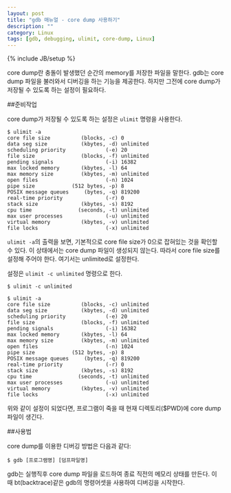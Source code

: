 ```yaml
---
layout: post
title: "gdb 매뉴얼 - core dump 사용하기"
description: ""
category: Linux
tags: [gdb, debugging, ulimit, core-dump, Linux]
---
```

{% include JB/setup %}

core dump란 충돌이 발생했던 순간의 memory를 저장한 파일을 말한다. gdb는 core dump 파일을 불러와서 디버깅을 하는 기능을 제공한다. 하지만 그전에 core dump가 저장될 수 있도록 하는 설정이 필요하다.

##준비작업

core dump가 저장될 수 있도록 하는 설정은 `ulimit` 명령을 사용한다. 

    $ ulimit -a
    core file size          (blocks, -c) 0
    data seg size           (kbytes, -d) unlimited
    scheduling priority             (-e) 20
    file size               (blocks, -f) unlimited
    pending signals                 (-i) 16382
    max locked memory       (kbytes, -l) 64
    max memory size         (kbytes, -m) unlimited
    open files                      (-n) 1024
    pipe size            (512 bytes, -p) 8
    POSIX message queues     (bytes, -q) 819200
    real-time priority              (-r) 0
    stack size              (kbytes, -s) 8192
    cpu time               (seconds, -t) unlimited
    max user processes              (-u) unlimited
    virtual memory          (kbytes, -v) unlimited
    file locks                      (-x) unlimited


`ulimit -a`의 출력을 보면, 기본적으로 core file size가 0으로 잡혀있는 것을 확인할 수 있다. 이 상태에서는 core dump 파일이 생성되지 않는다. 따라서 core file size를 설정해 주어야 한다. 여기서는 unlimited로 설정한다.

설정은 `ulimit -c unlimited` 명령으로 한다.

	$ ulimit -c unlimited
	
    $ ulimit -a
    core file size          (blocks, -c) unlimited
    data seg size           (kbytes, -d) unlimited
    scheduling priority             (-e) 20
    file size               (blocks, -f) unlimited
    pending signals                 (-i) 16382
    max locked memory       (kbytes, -l) 64
    max memory size         (kbytes, -m) unlimited
    open files                      (-n) 1024
    pipe size            (512 bytes, -p) 8
    POSIX message queues     (bytes, -q) 819200
    real-time priority              (-r) 0
    stack size              (kbytes, -s) 8192
    cpu time               (seconds, -t) unlimited
    max user processes              (-u) unlimited
    virtual memory          (kbytes, -v) unlimited
    file locks                      (-x) unlimited

위와 같이 설정이 되었다면, 프로그램이 죽을 때 현재 디렉토리($PWD)에 core dump 파일이 생긴다. 

##사용법

core dump를 이용한 디버깅 방법은 다음과 같다:

	$ gdb [프로그램명] [덤프파일명]

gdb는 실행직후 core dump 파일을 로드하여 종료 직전의 메모리 상태를 만든다. 이 때 bt(backtrace)같은 gdb의 명령어셋을 사용하여 디버깅을 시작한다.



